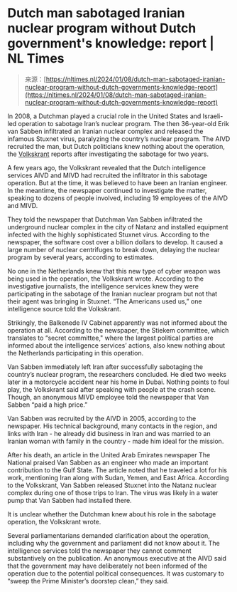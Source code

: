 <!--yml
category: 未分类
date: 2024-05-27 14:36:54
-->

# Dutch man sabotaged Iranian nuclear program without Dutch government's knowledge: report | NL Times

> 来源：[https://nltimes.nl/2024/01/08/dutch-man-sabotaged-iranian-nuclear-program-without-dutch-governments-knowledge-report](https://nltimes.nl/2024/01/08/dutch-man-sabotaged-iranian-nuclear-program-without-dutch-governments-knowledge-report)

In 2008, a Dutchman played a crucial role in the United States and Israeli-led operation to sabotage Iran’s nuclear program. The then 36-year-old Erik van Sabben infiltrated an Iranian nuclear complex and released the infamous Stuxnet virus, paralyzing the country’s nuclear program. The AIVD recruited the man, but Dutch politicians knew nothing about the operation, the [Volkskrant](https://www.volkskrant.nl/nieuws-achtergrond/aivd-speelde-cruciale-rol-bij-sabotage-kernprogramma-iran~ba24df9f/) reports after investigating the sabotage for two years.

A few years ago, the Volkskrant revealed that the Dutch intelligence services AIVD and MIVD had recruited the infiltrator in this sabotage operation. But at the time, it was believed to have been an Iranian engineer. In the meantime, the newspaper continued to investigate the matter, speaking to dozens of people involved, including 19 employees of the AIVD and MIVD.

They told the newspaper that Dutchman Van Sabben infiltrated the underground nuclear complex in the city of Natanz and installed equipment infected with the highly sophisticated Stuxnet virus. According to the newspaper, the software cost over a billion dollars to develop. It caused a large number of nuclear centrifuges to break down, delaying the nuclear program by several years, according to estimates.

No one in the Netherlands knew that this new type of cyber weapon was being used in the operation, the Volkskrant wrote. According to the investigative journalists, the intelligence services knew they were participating in the sabotage of the Iranian nuclear program but not that their agent was bringing in Stuxnet. “The Americans used us,” one intelligence source told the Volkskrant.

Strikingly, the Balkenede IV Cabinet apparently was not informed about the operation at all. According to the newspaper, the Stiekem committee, which translates to “secret committee," where the largest political parties are informed about the intelligence services’ actions, also knew nothing about the Netherlands participating in this operation.

Van Sabben immediately left Iran after successfully sabotaging the country’s nuclear program, the researchers concluded. He died two weeks later in a motorcycle accident near his home in Dubai. Nothing points to foul play, the Volkskrant said after speaking with people at the crash scene. Though, an anonymous MIVD employee told the newspaper that Van Sabben “paid a high price.”

Van Sabben was recruited by the AIVD in 2005, according to the newspaper. His technical background, many contacts in the region, and links with Iran - he already did business in Iran and was married to an Iranian woman with family in the country - made him ideal for the mission.

After his death, an article in the United Arab Emirates newspaper The National praised Van Sabben as an engineer who made an important contribution to the Gulf State. The article noted that he traveled a lot for his work, mentioning Iran along with Sudan, Yemen, and East Africa. According to the Volkskrant, Van Sabben released Stuxnet into the Natanz nuclear complex during one of those trips to Iran. The virus was likely in a water pump that Van Sabben had installed there.

It is unclear whether the Dutchman knew about his role in the sabotage operation, the Volkskrant wrote.

Several parliamentarians demanded clarification about the operation, including why the government and parliament did not know about it. The intelligence services told the newspaper they cannot comment substantively on the publication. An anonymous executive at the AIVD said that the government may have deliberately not been informed of the operation due to the potential political consequences. It was customary to “sweep the Prime Minister’s doorstep clean,” they said.
